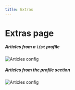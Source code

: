 ```yaml
---
title: Extras
---
```


# Extras page


##### Articles from a `list` profile
![Articles config](/img/articles/config_1.png)

##### Articles from the profile section
![Articles config](/img/articles/config_2.png)